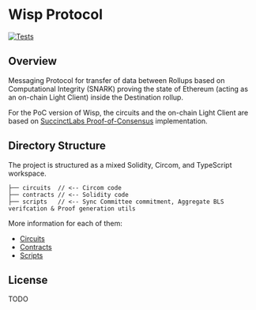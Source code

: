 # Wisp Protocol

[![Tests](https://github.com/LimeChain/wisp-protocol/actions/workflows/ci.yml/badge.svg?branch=main)](https://github.com/LimeChain/crc-protocol/actions/workflows/ci.yml)

## Overview

Messaging Protocol for transfer of data between Rollups based on Computational Integrity (SNARK) proving the
state of Ethereum (acting as an on-chain Light Client) inside the Destination rollup.

For the PoC version of Wisp, the circuits and the on-chain Light Client are based
on [SuccinctLabs Proof-of-Consensus](https://github.com/succinctlabs/eth-proof-of-consensus) implementation.

## Directory Structure

The project is structured as a mixed Solidity, Circom, and TypeScript workspace.

```
├── circuits  // <-- Circom code
├── contracts // <-- Solidity code
├── scripts   // <-- Sync Committee commitment, Aggregate BLS verifcation & Proof generation utils
```

More information for each of them:
- [Circuits](./circuits/README.md)
- [Contracts](./contracts/README.md)
- [Scripts](./scripts/README.md)

## License

TODO
